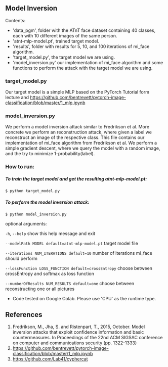 ## Model Inversion

Contents:
 * 'data_pgm', folder with the ATnT face dataset containing 40 classes, each with 10 different images of the same person.
 * 'atnt-mlp-model.pt', trained target model.
 * 'results', folder with results for 5, 10, and 100 iterations of mi_face algorithm.
 * 'target_model.py', the target model we are using.
 * 'model_inversion.py' our implementation of mi_face algorithm and some functions to perform the attack with the target model we are using.

### target_model.py
Our target model is a simple MLP based on the PyTorch Tutorial form lecture and https://github.com/bentrevett/pytorch-image-classification/blob/master/1_mlp.ipynb

### model_inversion.py
We perform a model inversion attack similar to Fredrikson et al. More concrete we perform an reconstruction attack, where given a label we reconstruct an image of the respective class.
This file contains our implementation of mi_face algorithm from Fredrikson et al. We perform a simple gradient descent, where we query the model with a random image, and the try to minimize 1-probability(label).

### How to run:
##### To train the target model and get the resulting atnt-mlp-model.pt:
`$ python target_model.py`

##### To perform the model inversion attack:
`$ python model_inversion.py`

optional arguments:

  `-h`, `--help`           show this help message and exit
  
  `--modelPath MODEL default=atnt-mlp-model.pt`         target model file
  
  `--iterations NUM_ITERATIONS default=10`              number of iterations mi_face should perform

  `--lossFunction LOSS_FUNCTION default=crossEntropy`  choose between crossEntropy and softmax as loss function 

  `--numberOfResults NUM_RESULTS default=one` choose between reconstructing one or all pictures

* Code tested on Google Colab. Please use 'CPU' as the runtime type. 

## References
1. Fredrikson, M., Jha, S. and Ristenpart, T., 2015, October. Model inversion attacks that exploit confidence information and basic countermeasures. In Proceedings of the 22nd ACM SIGSAC conference on computer and communications security (pp. 1322-1333)
2. https://github.com/bentrevett/pytorch-image-classification/blob/master/1_mlp.ipynb
3. https://github.com/Lab41/cyphercat

